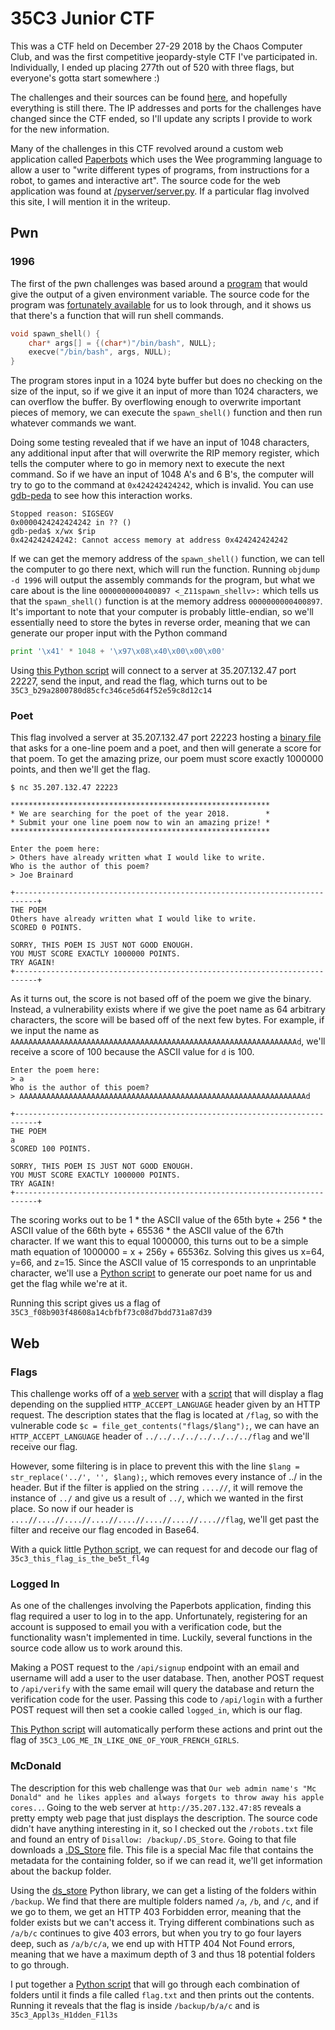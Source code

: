 # 35C3 Junior CTF

This was a CTF held on December 27-29 2018 by the Chaos Computer Club, and was the first competitive jeopardy-style CTF I've participated in. Individually, I ended up placing 277th out of 520 with three flags, but everyone's gotta start somewhere :)

The challenges and their sources can be found [here](https://junior.35c3ctf.ccc.ac/challenges/ "link to the ctf"), and hopefully everything is still there. The IP addresses and ports for the challenges have changed since the CTF ended, so I'll update any scripts I provide to work for the new information.

Many of the challenges in this CTF revolved around a custom web application called [Paperbots](http://35.207.132.47 "The web application") which uses the Wee programming language to allow a user to "write different types of programs, from instructions for a robot, to games and interactive art". The source code for the web application was found at [/pyserver/server.py](./files/wee_server.py "Source code for the web application"). If a particular flag involved this site, I will mention it in the writeup.

## Pwn

### 1996

The first of the pwn challenges was based around a [program](./files/1996 "The binary file") that would give the output of a given environment variable. The source code for the program was [fortunately available](./files/1996.cpp "The source code for the program") for us to look through, and it shows us that there's a function that will run shell commands.

```c++
void spawn_shell() {
    char* args[] = {(char*)"/bin/bash", NULL};
    execve("/bin/bash", args, NULL);
}
```

The program stores input in a 1024 byte buffer but does no checking on the size of the input, so if we give it an input of more than 1024 characters, we can overflow the buffer. By overflowing enough to overwrite important pieces of memory, we can execute the `spawn_shell()` function and then run whatever commands we want.

Doing some testing revealed that if we have an input of 1048 characters, any additional input after that will overwrite the RIP memory register, which tells the computer where to go in memory next to execute the next command. So if we have an input of 1048 A's and 6 B's, the computer will try to go to the command at `0x424242424242`, which is invalid. You can use [gdb-peda](https://github.com/longld/peda "Link for gdb-peda") to see how this interaction works.

```
Stopped reason: SIGSEGV
0x0000424242424242 in ?? ()
gdb-peda$ x/wx $rip
0x424242424242:	Cannot access memory at address 0x424242424242
```

If we can get the memory address of the `spawn_shell()` function, we can tell the computer to go there next, which will run the function. Running `objdump -d 1996` will output the assembly commands for the program, but what we care about is the line `0000000000400897 <_Z11spawn_shellv>:` which tells us that the `spawn_shell()` function is at the memory address `0000000000400897`. It's important to note that your computer is probably little-endian, so we'll essentially need to store the bytes in reverse order, meaning that we can generate our proper input with the Python command 

```python
print '\x41' * 1048 + '\x97\x08\x40\x00\x00\x00'
```

Using [this Python script](./files/1996.py "Python script to get the flag") will connect to a server at 35.207.132.47 port 22227, send the input, and read the flag, which turns out to be `35C3_b29a2800780d85cfc346ce5d64f52e59c8d12c14`

### Poet

This flag involved a server at 35.207.132.47 port 22223 hosting a [binary file](./files/poet.bin "The vulnerable binary file") that asks for a one-line poem and a poet, and then will generate a score for that poem. To get the amazing prize, our poem must score exactly 1000000 points, and then we'll get the flag.

```
$ nc 35.207.132.47 22223

**********************************************************
* We are searching for the poet of the year 2018.        *
* Submit your one line poem now to win an amazing prize! *
**********************************************************

Enter the poem here:
> Others have already written what I would like to write.
Who is the author of this poem?
> Joe Brainard

+---------------------------------------------------------------------------+
THE POEM
Others have already written what I would like to write.
SCORED 0 POINTS.

SORRY, THIS POEM IS JUST NOT GOOD ENOUGH.
YOU MUST SCORE EXACTLY 1000000 POINTS.
TRY AGAIN!
+---------------------------------------------------------------------------+
```

As it turns out, the score is not based off of the poem we give the binary. Instead, a vulnerability exists where if we give the poet name as 64 arbitrary characters, the score will be based off of the next few bytes. For example, if we input the name as `AAAAAAAAAAAAAAAAAAAAAAAAAAAAAAAAAAAAAAAAAAAAAAAAAAAAAAAAAAAAAAAAd`, we'll receive a score of 100 because the ASCII value for `d` is 100.

```
Enter the poem here:
> a
Who is the author of this poem?
> AAAAAAAAAAAAAAAAAAAAAAAAAAAAAAAAAAAAAAAAAAAAAAAAAAAAAAAAAAAAAAAAd

+---------------------------------------------------------------------------+
THE POEM
a
SCORED 100 POINTS.

SORRY, THIS POEM IS JUST NOT GOOD ENOUGH.
YOU MUST SCORE EXACTLY 1000000 POINTS.
TRY AGAIN!
+---------------------------------------------------------------------------+
```

The scoring works out to be 1 * the ASCII value of the 65th byte + 256 * the ASCII value of the 66th byte + 65536 * the ASCII value of the 67th character. If we want this to equal 1000000, this turns out to be a simple math equation of 1000000 = x + 256y + 65536z. Solving this gives us x=64, y=66, and z=15. Since the ASCII value of 15 corresponds to an unprintable character, we'll use a [Python script](./files/poet.py "Python script to get the flag") to generate our poet name for us and get the flag while we're at it.

Running this script gives us a flag of `35C3_f08b903f48608a14cbfbf73c08d7bdd731a87d39`

## Web

### Flags

This challenge works off of a [web server](http://35.207.132.47:84/ "The webserver") with a [script](./files/flags.php "The script served by the webserver") that will display a flag depending on the supplied `HTTP_ACCEPT_LANGUAGE` header given by an HTTP request. The description states that the flag is located at `/flag`, so with the vulnerable code `$c = file_get_contents("flags/$lang");`, we can have an `HTTP_ACCEPT_LANGUAGE` header of `../../../../../../../../flag` and we'll receive our flag.

However, some filtering is in place to prevent this with the line `$lang = str_replace('../', '', $lang);`, which removes every instance of ../ in the header. But if the filter is applied on the string `....//`, it will remove the instance of `../` and give us a result of `../`, which we wanted in the first place. So now if our header is `....//....//....//....//....//....//....//....//flag`, we'll get past the filter and receive our flag encoded in Base64.

With a quick little [Python script](./files/flags.py "Python script to get the flag"), we can request for and decode our flag of `35c3_this_flag_is_the_be5t_fl4g`

### Logged In

As one of the challenges involving the Paperbots application, finding this flag required a user to log in to the app. Unfortunately, registering for an account is supposed to email you with a verification code, but the functionality wasn't implemented in time. Luckily, several functions in the source code allow us to work around this.

Making a POST request to the `/api/signup` endpoint with an email and username will add a user to the user database. Then, another POST request to `/api/verify` with the same email will query the database and return the verification code for the user. Passing this code to `/api/login` with a further POST request will then set a cookie called `logged_in`, which is our flag.

[This Python script](./files/loggedin.py "Python script to get the flag") will automatically perform these actions and print out the flag of `35C3_LOG_ME_IN_LIKE_ONE_OF_YOUR_FRENCH_GIRLS`.

### McDonald

The description for this web challenge was that `Our web admin name's "Mc Donald" and he likes apples and always forgets to throw away his apple cores..`. Going to the web server at `http://35.207.132.47:85` reveals a pretty empty web page that just displays the description. The source code didn't have anything interesting in it, so I checked out the `/robots.txt` file and found an entry of `Disallow: /backup/.DS_Store`. Going to that file downloads a [.DS_Store](./files/DS_Store "The .DS_Store file") file. This file is a special Mac file that contains the metadata for the containing folder, so if we can read it, we'll get information about the backup folder.

Using the [ds_store](https://ds-store.readthedocs.io/en/latest/ "ds_store Python library") Python library, we can get a listing of the folders within `/backup`. We find that there are multiple folders named `/a`, `/b`, and `/c`, and if we go to them, we get an HTTP 403 Forbidden error, meaning that the folder exists but we can't access it. Trying different combinations such as `/a/b/c` continues to give 403 errors, but when you try to go four layers deep, such as `/a/b/c/a`, we end up with HTTP 404 Not Found errors, meaning that we have a maximum depth of 3 and thus 18 potential folders to go through.

I put together a [Python script](./files/mcdonald.py "Python script to get the flag") that will go through each combination of folders until it finds a file called `flag.txt` and then prints out the contents. Running it reveals that the flag is inside `/backup/b/a/c` and is `35c3_Appl3s_H1dden_F1l3s`
